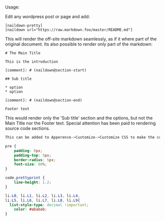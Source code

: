 
Usage: 

Edit any wordpress post or page and add:

```
[naildown-pretty]
[naildown url="https://raw.markdown.foo/master/README.md"]
```

This will render the off-site markdown seamlessly, as if it where part of the original document.
Its also possible to render only part of the markdown:

```
# The Main Title

This is the introduction

[comment]: # (naildown@section-start)

## Sub title

* option
* option

[comment]: # (naildown@section-end)

Footer text
```

This would render only the 'Sub title' section and the options, but not the Main Title nor the Footer text.
Special attention has been paid to rendering source code sections.


```css
This can be added to Apperence->Customize->Customize CSS to make the code block render more compact:

pre {
	padding: 0px;
	padding-top: 5px;
	border-radius: 5px;
	font-size: 80%;
}

code.prettyprint {
	line-height: 1.2;
}

li.L0, li.L1, li.L2, li.L3, li.L4,
li.L5, li.L6, li.L7, li.L8, li.L9{
  list-style-type: decimal !important;
	color: #ababab;
}

```
